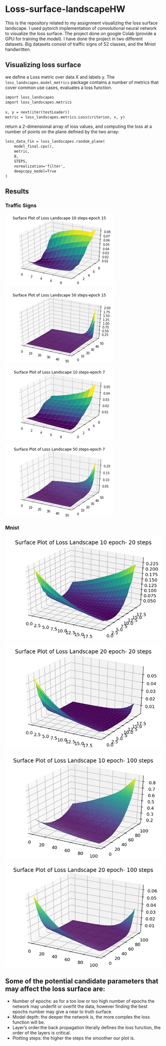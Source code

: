 # Loss-surface-landscapeHW

This is the repository related to my assignment visualizing the loss surface landscape.
I used pytorch implementation of convolutional neural network to visualize the loss surface. The project done on google Colab (provide a GPU for training the model).
I have done the project in two different datasets. Big datasets consist of traffic signs of 52 classes, and the Mnist handwritten. 

## Visualizing loss surface

we define a Loss metric over data X and labels y. The `loss_landscapes.model_metrics` package contains a number of metrics that cover common use cases, evaluates a loss function.
```
import loss_landscapes
import loss_landscapes.metrics

x, y = next(iter(testLoader))
metric = loss_landscapes.metrics.Loss(criterion, x, y)
```  
return a 2-dimensional array of loss values, and computing the loss at a number of points on the plane defined by the two array:
```
loss_data_fin = loss_landscapes.random_plane(
    model_final.cpu(), 
    metric,
    8, 
    STEPS, 
    normalization='filter', 
    deepcopy_model=True
)
```
## Results 
### Traffic Signs
![](./images_result/traffic_signs/10s_15e.png)

![](./images_result/traffic_signs/50s_15e.png)

![](./images_result/traffic_signs/10s_7e.png)

![](./images_result/traffic_signs/50s_7e.png)


### Mnist
![](./images_result/mnist/10e_20s.png)
  
![](./images_result/mnist/20e_20steps.png)
 
![](./images_result/mnist/10e_100s.png)
  
![](./images_result/mnist/100s20_epoch.png)
 
## Some of the potential candidate parameters that may affect the loss surface are:
* Number of epochs: as for a too low or too high number of epochs the network may underfit or overfit the data, however finding the best epochs number may give a near to truth surface.
* Model depth: the deeper the network is, the more complex the loss function will be.
* Layer’s order:the back propagation literally defines the loss function, the order of the layers is critical.
* Plotting steps: the higher the steps the smoother our plot is.

